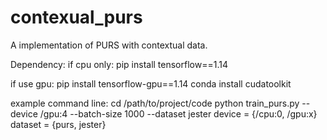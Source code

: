 # contexual_purs
A implementation of PURS with contextual data.

Dependency:
if cpu only:
pip install tensorflow==1.14

if use gpu:
pip install tensorflow-gpu==1.14
conda install cudatoolkit

example command line:
cd /path/to/project/code
python train_purs.py --device /gpu:4 --batch-size 1000 --dataset jester
device = {/cpu:0, /gpu:x}
dataset = {purs, jester}
